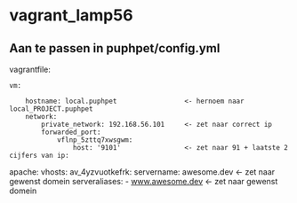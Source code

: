 # vagrant_lamp56

## Aan te passen in puphpet/config.yml

vagrantfile:

    vm:
    
        hostname: local.puphpet                 <- hernoem naar local_PROJECT.puphpet
        network:
            private_network: 192.168.56.101     <- zet naar correct ip
            forwarded_port:
                vflnp_5zttq7xwsgwm:
                    host: '9101'                <- zet naar 91 + laatste 2 cijfers van ip: 
                    
apache:
    vhosts:
        av_4yzvuotkefrk:
            servername: awesome.dev             <- zet naar gewenst domein
            serveraliases:
                - www.awesome.dev               <- zet naar gewenst domein
